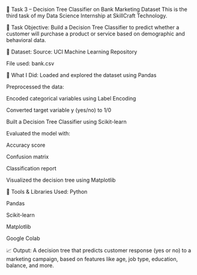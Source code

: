 🌳 Task 3 – Decision Tree Classifier on Bank Marketing Dataset
This is the third task of my Data Science Internship at SkillCraft Technology.

🔹 Task Objective:
Build a Decision Tree Classifier to predict whether a customer will purchase a product or service based on demographic and behavioral data.

📁 Dataset:
Source: UCI Machine Learning Repository

File used: bank.csv

📌 What I Did:
Loaded and explored the dataset using Pandas

Preprocessed the data:

Encoded categorical variables using Label Encoding

Converted target variable y (yes/no) to 1/0

Built a Decision Tree Classifier using Scikit-learn

Evaluated the model with:

Accuracy score

Confusion matrix

Classification report

Visualized the decision tree using Matplotlib

🧰 Tools & Libraries Used:
Python

Pandas

Scikit-learn

Matplotlib

Google Colab

📈 Output:
A decision tree that predicts customer response (yes or no) to a marketing campaign, based on features like age, job type, education, balance, and more.
